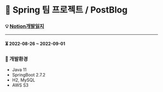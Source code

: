 # 📝 Spring 팀 프로젝트 / PostBlog

### 💡 [Notion개발일지](https://rhetorical-durian-6e6.notion.site/37a80fc9ed704a0e90afbea32cba2d33?v=0e00d1cb800040d0b5773e29f8693a48)
---

#### ⏳ 2022-08-26 ~ 2022-09-01

### 🔎 개발환경
- Java 11
- SpringBoot 2.7.2
- H2, MySQL
- AWS S3


